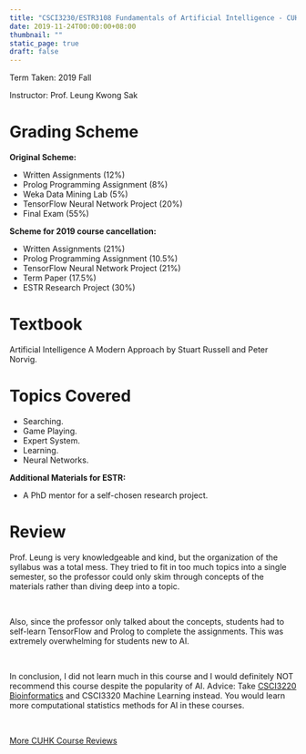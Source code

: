 ```yaml
---
title: "CSCI3230/ESTR3108 Fundamentals of Artificial Intelligence - CUHK Course Review"
date: 2019-11-24T00:00:00+08:00
thumbnail: ""
static_page: true
draft: false
---
```


Term Taken: 2019 Fall

Instructor: Prof. Leung Kwong Sak

# Grading Scheme
**Original Scheme:**

* Written Assignments (12%)
* Prolog Programming Assignment (8%)
* Weka Data Mining Lab (5%)
* TensorFlow Neural Network Project (20%)
* Final Exam (55%)

**Scheme for 2019 course cancellation:**

* Written Assignments (21%)
* Prolog Programming Assignment (10.5%)
* TensorFlow Neural Network Project (21%)
* Term Paper (17.5%)
* ESTR Research Project (30%)

# Textbook
Artificial Intelligence A Modern Approach by Stuart Russell and Peter Norvig.

# Topics Covered
* Searching.
* Game Playing.
* Expert System.
* Learning.
* Neural Networks.

**Additional Materials for ESTR:**

* A PhD mentor for a self-chosen research project.

# Review

Prof. Leung is very knowledgeable and kind, but the organization of the syllabus was a total mess. They tried to fit in too much topics into a single semester, so the professor could only skim through concepts of the materials rather than diving deep into a topic.

<br />

Also, since the professor only talked about the concepts, students had to self-learn TensorFlow and Prolog to complete the assignments. This was extremely overwhelming for students new to AI.

<br />

In conclusion, I did not learn much in this course and I would definitely NOT recommend this course despite the popularity of AI. Advice: Take [CSCI3220 Bioinformatics](/cuhk-course-review/csci3220) and CSCI3320 Machine Learning instead. You would learn more computational statistics methods for AI in these courses.

<br />

[More CUHK Course Reviews](/course-review)